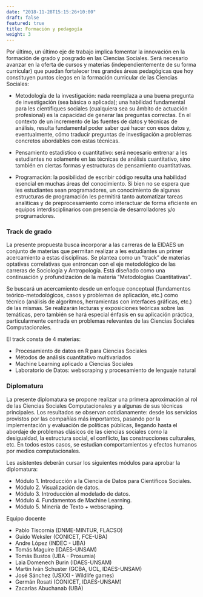 ```yaml
---
date: "2018-11-28T15:15:26+10:00"
draft: false
featured: true
title: Formación y pedagogía
weight: 3
---
```


Por último, un último eje de trabajo implica fomentar la innovación en la formación de grado y posgrado en las Ciencias Sociales. Será necesario avanzar en la oferta de cursos y materias (independientemente de su forma curricular) que puedan fortalecer tres grandes áreas pedagógicas que hoy constituyen puntos ciegos en la formación curricular de las Ciencias Sociales:

- Metodología de la investigación: nada reemplaza a una buena pregunta de investigación (sea básica o aplicada); una habilidad fundamental para les científiques sociales (cualquiera sea su ámbito de actuación profesional) es la capacidad de generar las preguntas correctas. En el contexto de un incremento de las fuentes de datos y técnicas de análisis, resulta fundamental poder saber qué hacer con esos datos y, eventualmente, cómo traducir preguntas de investigación a problemas concretos abordables con estas técnicas.

- Pensamiento estadístico o cuantitativo: será necesario entrenar a les estudiantes no solamente en las técnicas de análisis cuantitativo, sino también en ciertas formas y estructuras de pensamiento cuantitativas.

- Programación: la posibilidad de escribir código resulta una habilidad esencial en muchas áreas del conocimiento. Si bien no se espera que les estudiantes sean programadores, un conocimiento de algunas estructuras de programación les permitirá tanto automatizar tareas analíticas y de preprocesamiento como interactuar de forma eficiente en equipos interdisciplinarios con presencia de desarrolladores y/o programadores.

### Track de grado
La presente propuesta busca incorporar a las carreras de la EIDAES un conjunto de materias que permitan realizar a les estudiantes un primer acercamiento a estas disciplinas. Se plantea como un “track” de materias optativas correlativas que entroncan con el eje metodológico de las carreras de Sociología y Antropología. Está diseñado como una continuación y profundización de la materia "Metodologías Cuantitativas". 

Se buscará un acercamiento desde un enfoque conceptual (fundamentos teórico-metodológicos, casos y problemas de aplicación, etc.) como técnico (análisis de algoritmos, herramientas con interfaces gráficas, etc.) de las mismas. Se realizarán lecturas y exposiciones teóricas sobre las temáticas, pero también se hará especial énfasis en su aplicación práctica, particularmente centrada en problemas relevantes de las Ciencias Sociales Computacionales.

El track consta de 4 materias:

- Procesamiento de datos en R para Ciencias Sociales
- Métodos de análisis cuantitativo multivariados
- Machine Learning aplicado a Ciencias Sociales
- Laboratorio de Datos: webscraping y procesamiento de lenguaje natural

### Diplomatura
La presente diplomatura se propone realizar una primera aproximación al rol de las Ciencias Sociales Computacionales y a algunas de sus técnicas principales. Los resultados se observan cotidianamente: desde los servicios provistos por las compañías más importantes, pasando por la implementación y evaluación de políticas públicas, llegando hasta el abordaje de problemas clásicos de las ciencias sociales como la desigualdad, la estructura social, el conflicto, las construcciones culturales, etc. En todos estos casos, se estudian comportamientos y efectos humanos por medios computacionales.

Les asistentes deberán cursar los siguientes módulos para aprobar la diplomatura:

- Módulo 1. Introducción a la Ciencia de Datos para Científicos Sociales.
- Módulo 2. Visualización de datos.
- Módulo 3. Introducción al modelado de datos.
- Módulo 4. Fundamentos de Machine Learning.
- Módulo 5. Minería de Texto + webscraping.

Equipo docente
- Pablo Tiscornia (DNME-MINTUR, FLACSO)
- Guido Weksler (CONICET, FCE-UBA)
- Andre López (INDEC - UBA)
- Tomás Maguire (IDAES-UNSAM)
- Tomás Bustos (UBA - Prosumia)
- Laia Domenech Burin (IDAES-UNSAM)
- Martín Iván Schuster (GCBA, UCL, IDAES-UNSAM)
- José Sánchez (USXXI - Wildlife games)
- Germán Rosati (CONICET, IDAES-UNSAM)
- Zacarías Abuchanab (UBA)